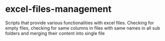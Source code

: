 # excel-files-management
Scripts that provide various functionalities with excel files. Checking for empty files, checking for same columns in files with same names in all sub folders and merging their content into single file
